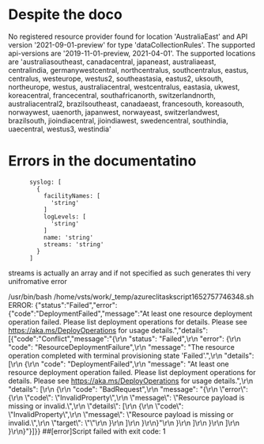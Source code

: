 # Despite the doco

No registered resource provider found for location 'AustraliaEast' and API version '2021-09-01-preview' for type 'dataCollectionRules'. The supported api-versions are '2019-11-01-preview, 2021-04-01'. The supported locations are 'australiasoutheast, canadacentral, japaneast, australiaeast, centralindia, germanywestcentral, northcentralus, southcentralus, eastus, centralus, westeurope, westus2, southeastasia, eastus2, uksouth, northeurope, westus, australiacentral, westcentralus, eastasia, ukwest, koreacentral, francecentral, southafricanorth, switzerlandnorth, australiacentral2, brazilsoutheast, canadaeast, francesouth, koreasouth, norwaywest, uaenorth, japanwest, norwayeast, switzerlandwest, brazilsouth, jioindiacentral, jioindiawest, swedencentral, southindia, uaecentral, westus3, westindia'


# Errors in the documentatino
```bicep
      syslog: [
        {
          facilityNames: [
            'string'
          ]
          logLevels: [
            'string'
          ]
          name: 'string'
          streams: 'string'
        }
      ]
```

streams is actually an array and if not specified as such generates thi very unifromative error

/usr/bin/bash /home/vsts/work/_temp/azureclitaskscript1652757746348.sh
ERROR: {"status":"Failed","error":{"code":"DeploymentFailed","message":"At least one resource deployment operation failed. Please list deployment operations for details. Please see https://aka.ms/DeployOperations for usage details.","details":[{"code":"Conflict","message":"{\r\n  \"status\": \"Failed\",\r\n  \"error\": {\r\n    \"code\": \"ResourceDeploymentFailure\",\r\n    \"message\": \"The resource operation completed with terminal provisioning state 'Failed'.\",\r\n    \"details\": [\r\n      {\r\n        \"code\": \"DeploymentFailed\",\r\n        \"message\": \"At least one resource deployment operation failed. Please list deployment operations for details. Please see https://aka.ms/DeployOperations for usage details.\",\r\n        \"details\": [\r\n          {\r\n            \"code\": \"BadRequest\",\r\n            \"message\": \"{\\r\\n  \\\"error\\\": {\\r\\n    \\\"code\\\": \\\"InvalidProperty\\\",\\r\\n    \\\"message\\\": \\\"Resource payload is missing or invalid.\\\",\\r\\n    \\\"details\\\": [\\r\\n      {\\r\\n        \\\"code\\\": \\\"InvalidProperty\\\",\\r\\n        \\\"message\\\": \\\"Resource payload is missing or invalid.\\\",\\r\\n        \\\"target\\\": \\\"\\\"\\r\\n      }\\r\\n    ]\\r\\n  }\\r\\n}\"\r\n          }\r\n        ]\r\n      }\r\n    ]\r\n  }\r\n}"}]}}
##[error]Script failed with exit code: 1